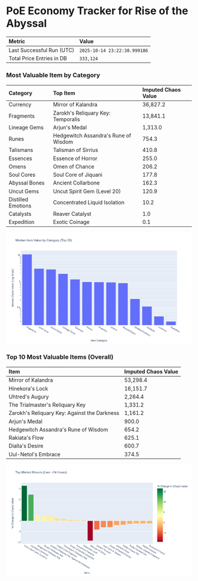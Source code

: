 # PoE Economy Tracker for Rise of the Abyssal

<!-- START_MAINTENANCE -->
| Metric | Value |
|:---|:---|
| Last Successful Run (UTC) | `2025-10-14 23:22:30.999186` |
| Total Price Entries in DB | `333,124` |

<!-- END_MAINTENANCE -->

<!-- START_DATAFRAME_DEBUG -->
<!-- END_DATAFRAME_DEBUG -->

<!-- START_CATEGORY_ANALYSIS -->
### Most Valuable Item by Category
| Category | Top Item | Imputed Chaos Value |
| :--- | :--- | :--- |
| Currency | Mirror of Kalandra | 36,827.2 |
| Fragments | Zarokh's Reliquary Key: Temporalis | 13,841.1 |
| Lineage Gems | Arjun's Medal | 1,313.0 |
| Runes | Hedgewitch Assandra's Rune of Wisdom | 754.3 |
| Talismans | Talisman of Sirrius | 410.8 |
| Essences | Essence of Horror | 255.0 |
| Omens | Omen of Chance | 206.2 |
| Soul Cores | Soul Core of Jiquani | 177.8 |
| Abyssal Bones | Ancient Collarbone | 162.3 |
| Uncut Gems | Uncut Spirit Gem (Level 20) | 120.9 |
| Distilled Emotions | Concentrated Liquid Isolation | 10.2 |
| Catalysts | Reaver Catalyst | 1.0 |
| Expedition | Exotic Coinage | 0.1 |


![Category Analysis Chart](charts/category_analysis.png)
<!-- END_ANALYSIS -->

<!-- START_ANALYSIS -->
### Top 10 Most Valuable Items (Overall)
| Item | Imputed Chaos Value |
| :--- | :--- |
| Mirror of Kalandra | 53,298.4 |
| Hinekora's Lock | 16,151.7 |
| Uhtred's Augury | 2,264.4 |
| The Trialmaster's Reliquary Key | 1,331.2 |
| Zarokh's Reliquary Key: Against the Darkness | 1,161.2 |
| Arjun's Medal | 900.0 |
| Hedgewitch Assandra's Rune of Wisdom | 654.2 |
| Rakiata's Flow | 625.1 |
| Dialla's Desire | 600.7 |
| Uul-Netol's Embrace | 374.5 |


![Market Movers Chart](charts/market_movers.png)
<!-- END_ANALYSIS -->

